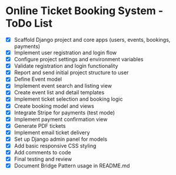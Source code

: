 # Online Ticket Booking System - ToDo List

- [x] Scaffold Django project and core apps (users, events, bookings, payments)
- [x] Implement user registration and login flow
- [x] Configure project settings and environment variables
- [x] Validate registration and login functionality
- [x] Report and send initial project structure to user
- [x] Define Event model
- [x] Implement event search and listing view
- [x] Create event list and detail templates
- [x] Implement ticket selection and booking logic
- [x] Create booking model and views
- [x] Integrate Stripe for payments (test mode)
- [x] Implement payment confirmation view
- [x] Generate PDF tickets
- [x] Implement email ticket delivery
- [x] Set up Django admin panel for models
- [x] Add basic responsive CSS styling
- [x] Add comments to code
- [x] Final testing and review
- [x] Document Bridge Pattern usage in README.md
